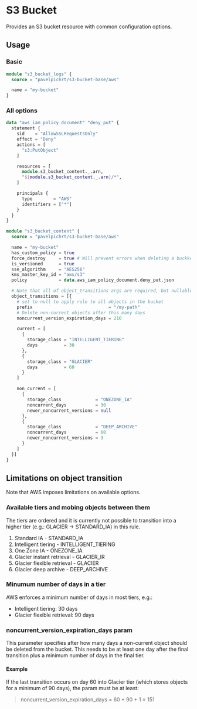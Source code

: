 # S3 Bucket

Provides an S3 bucket resource with common configuration options.

## Usage

### Basic

```terraform
module "s3_bucket_logs" {
  source = "pavelpichrt/s3-bucket-base/aws"

  name = "my-bucket"
}
```

### All options

```terraform
data "aws_iam_policy_document" "deny_put" {
  statement {
    sid    = "AllowSSLRequestsOnly"
    effect = "Deny"
    actions = [
      "s3:PutObject"
    ]

    resources = [
      module.s3_bucket_content._.arn,
      "${module.s3_bucket_content._.arn}/*",
    ]

    principals {
      type        = "AWS"
      identifiers = ["*"]
    }
  }
}

module "s3_bucket_content" {
  source = "pavelpichrt/s3-bucket-base/aws"

  name = "my-bucket"
  has_custom_policy = true
  force_destroy     = true # Will prevent errors when deleting a buckket that is not empty
  is_versioned      = true
  sse_algorithm     = "AES256"
  kms_master_key_id = "aws/s3"
  policy            = data.aws_iam_policy_document.deny_put.json

  # Note that all of object_transitions args are required, but nullable
  object_transitions = [{
    # set to null to apply rule to all objects in the bucket
    prefix                             = "/my-path"
    # Delete non-current objects after this many days
    noncurrent_version_expiration_days = 210

    current = [
      {
        storage_class = "INTELLIGENT_TIERING"
        days          = 30
      },
      {
        storage_class = "GLACIER"
        days          = 60
      }
    ]

    non_current = [
      {
        storage_class             = "ONEZONE_IA"
        noncurrent_days           = 30
        newer_noncurrent_versions = null
      },
      {
        storage_class             = "DEEP_ARCHIVE"
        noncurrent_days           = 60
        newer_noncurrent_versions = 3
      }
    ]
  }]
}
```

## Limitations on object transition

Note that AWS imposes limitations on available options.

### Available tiers and mobing objects between them

The tiers are ordered and it is currently not possible to transition into a higher tier (e.g.: GLACIER -> STANDARD_IA) in this rule.

1. Standard IA - STANDARD_IA
2. Intelligent tiering - INTELLIGENT_TIERING
3. One Zone IA - ONEZONE_IA
4. Glacier instant retrieval - GLACIER_IR
5. Glacier flexible retrieval - GLACIER
6. Glacier deep archive - DEEP_ARCHIVE

### Minumum number of days in a tier

AWS enforces a minimum number of days in most tiers, e.g.:

- Intelligent tiering: 30 days
- Glacier flexible retrieval: 90 days

### noncurrent_version_expiration_days param

This parameter specifies after how many days a non-current object should be deleted from the bucket. This needs to be at least one day after the final transition plus a minimum number of days in the final tier.

#### Example

If the last transition occurs on day 60 into Glacier tier (which stores objects for a minimum of 90 days), the param must be at least:

> noncurrent_version_expiration_days = 60 + 90 + 1 = 151
